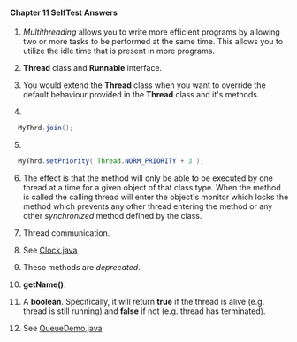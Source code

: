 #### Chapter 11 SelfTest Answers

1)  _Multithreading_ allows you to write more efficient programs by allowing two or more tasks to be performed at the same time. This allows you to utilize the idle time that is present in more programs.  

2)  **Thread** class and **Runnable** interface.

3)  You would extend the **Thread** class when you want to override the default behaviour provided in the **Thread** class and it's methods.

4)  
```java
  MyThrd.join();
```

5)
```java
  MyThrd.setPriority( Thread.NORM_PRIORITY + 3 );
```

6)  The effect is that the method will only be able to be executed by one thread at a time for a given object of that class type.  When the method is called the calling thread will enter the object's monitor which locks the method which prevents any other thread entering the method or any other _synchronized_ method defined by the class.

7)  Thread communication.  

8)  See [Clock.java](src/com/selftest/Clock.java)

9)  These methods are _deprecated_.

10)  **getName()**.

11)  A **boolean**.  Specifically, it will return **true** if the thread is alive (e.g. thread is still running) and **false** if not (e.g. thread has terminated).  

12)  See [QueueDemo.java](src/com/selftest/QueueDemo.java)